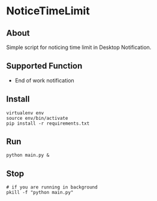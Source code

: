 # NoticeTimeLimit

## About
Simple script for noticing time limit in Desktop Notification.

## Supported Function
- End of work notification

## Install
```
virtualenv env
source env/bin/activate
pip install -r requirements.txt
```

## Run
```
python main.py &
```

## Stop
```
# if you are running in background
pkill -f "python main.py"
```
